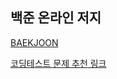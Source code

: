 ## 백준 온라인 저지

[BAEKJOON](https://www.acmicpc.net/)

[코딩테스트 문제 추천 링크](https://rladuddms.tistory.com/99)
